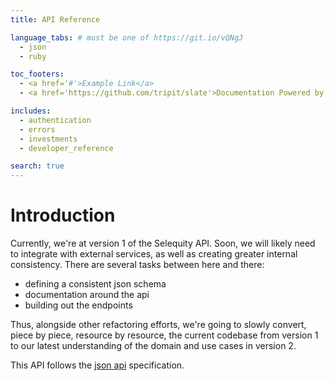 ```yaml
---
title: API Reference

language_tabs: # must be one of https://git.io/vQNgJ
  - json
  - ruby

toc_footers:
  - <a href='#'>Example Link</a>
  - <a href='https://github.com/tripit/slate'>Documentation Powered by Slate</a>

includes:
  - authentication
  - errors
  - investments
  - developer_reference

search: true
---
```


# Introduction
Currently, we're at version 1 of the Selequity API. Soon, we will likely
need to integrate with external services, as well as creating greater
internal consistency. There are several tasks between here and there:

  * defining a consistent json schema
  * documentation around the api
  * building out the endpoints

Thus, alongside other refactoring efforts, we're going to slowly
convert, piece by piece, resource by resource, the current codebase from
version 1 to our latest understanding of the domain and use cases in
version 2.

This API follows the [json api](http://jsonapi.org/) specification.
